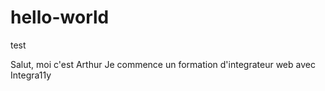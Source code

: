 # hello-world
test

Salut, moi c'est Arthur
Je commence un formation d'integrateur web avec Integra11y
